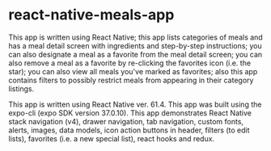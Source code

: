 # react-native-meals-app

This app is written using React Native; this app lists categories of meals and has a meal detail screen with ingredients
and step-by-step instructions; you can also designate a meal as a favorite from the meal detail screen; you can also
remove a meal as a favorite by re-clicking the favorites icon (i.e. the star); you can also view all meals you've marked
as favorites; also this app contains filters to possibly restrict meals from appearing in their category listings.

This app is written using React Native ver. 61.4. This app was built using the expo-cli (expo SDK version 37.0.10).
This app demonstrates React Native stack navigation (v4), drawer navigation, tab navigation, custom fonts, alerts, 
images, data models, icon action buttons in header, filters (to edit lists), favorites (i.e. a new special list),
react hooks and redux.

